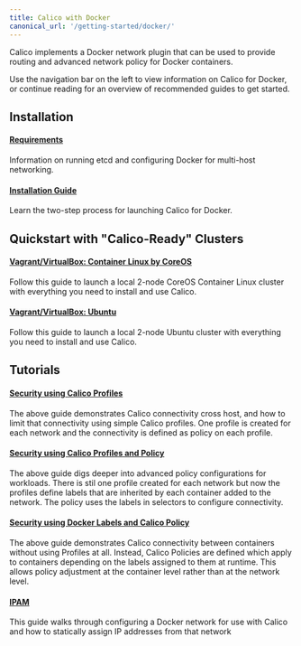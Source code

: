 ```yaml
---
title: Calico with Docker
canonical_url: '/getting-started/docker/'
---
```


Calico implements a Docker network plugin that can be used to provide routing and advanced network policy for Docker containers.

Use the navigation bar on the left to view information on Calico for Docker,
or continue reading for an overview of recommended guides to get started.


## Installation

#### [Requirements](installation/requirements)

Information on running etcd and configuring Docker for multi-host networking.

#### [Installation Guide]({{site.baseurl}}/{{page.version}}/getting-started/docker/installation/manual)

Learn the two-step process for launching Calico for Docker.

## Quickstart with "Calico-Ready" Clusters

#### [Vagrant/VirtualBox: Container Linux by CoreOS](installation/vagrant-coreos)

Follow this guide to launch a local 2-node CoreOS Container Linux cluster with everything
you need to install and use Calico.

#### [Vagrant/VirtualBox: Ubuntu](installation/vagrant-ubuntu)

Follow this guide to launch a local 2-node Ubuntu cluster with everything
you need to install and use Calico.

## Tutorials

#### [Security using Calico Profiles]({{site.baseurl}}/{{page.version}}/getting-started/docker/tutorials/security-using-calico-profiles)

The above guide demonstrates Calico connectivity cross host, and how to limit
that connectivity using simple Calico profiles.  One profile is created for
each network and the connectivity is defined as policy on each profile.

#### [Security using Calico Profiles and Policy]({{site.baseurl}}/{{page.version}}/getting-started/docker/tutorials/security-using-calico-profiles-and-policy)

The above guide digs deeper into advanced policy configurations for workloads.
There is stil one profile created for each network but now the profiles define
labels that are inherited by each container added to the network.  The policy uses
the labels in selectors to configure connectivity.

#### [Security using Docker Labels and Calico Policy]({{site.baseurl}}/{{page.version}}/getting-started/docker/tutorials/security-using-docker-labels-and-calico-policy)

The above guide demonstrates Calico connectivity between containers without using
Profiles at all.  Instead, Calico Policies are defined which apply to
containers depending on the labels assigned to them at runtime.  This allows
policy adjustment at the container level rather than at the network level.

#### [IPAM]({{site.baseurl}}/{{page.version}}/getting-started/docker/tutorials/ipam)

This guide walks through configuring a Docker network for use with Calico and how to statically assign IP addresses from that network
